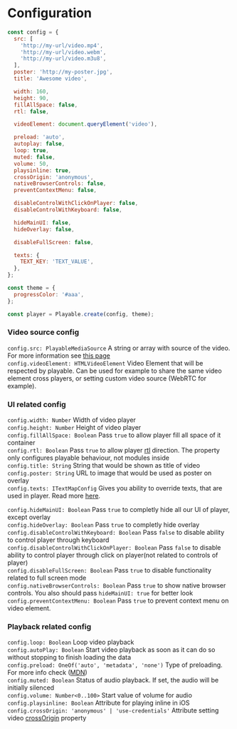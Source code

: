 # Configuration

```javascript
const config = {
  src: [
    'http://my-url/video.mp4',
    'http://my-url/video.webm',
    'http://my-url/video.m3u8',
  ],
  poster: 'http://my-poster.jpg',
  title: 'Awesome video',

  width: 160,
  height: 90,
  fillAllSpace: false,
  rtl: false,

  videoElement: document.queryElement('video'),

  preload: 'auto',
  autoplay: false,
  loop: true,
  muted: false,
  volume: 50,
  playsinline: true,
  crossOrigin: 'anonymous',
  nativeBrowserControls: false,
  preventContextMenu: false,

  disableControlWithClickOnPlayer: false,
  disableControlWithKeyboard: false,

  hideMainUI: false,
  hideOverlay: false,

  disableFullScreen: false,

  texts: {
    TEXT_KEY: 'TEXT_VALUE',
  },
};

const theme = {
  progressColor: '#aaa',
};

const player = Playable.create(config, theme);
```

### Video source config

`config.src: PlayableMediaSource` A string or array with source of the video. For more information see [this page](/video-source) <br/>
`config.videoElement: HTMLVideoElement` Video Element that will be respected by playable. Can be used for example to share the same video element cross players, or setting custom video source (WebRTC for example).

### UI related config

`config.width: Number` Width of video player <br/>
`config.height: Number` Height of video player <br/>
`config.fillAllSpace: Boolean` Pass `true` to allow player fill all space of it container <br/>
`config.rtl: Boolean` Pass `true` to allow player [rtl](https://developer.mozilla.org/en-US/docs/Glossary/rtl)
direction. The property only configures playable behaviour, not modules inside<br/>
`config.title: String` String that would be shown as title of video <br/>
`config.poster: String` URL to image that would be used as poster on overlay <br/>
`config.texts: ITextMapConfig` Gives you ability to override texts, that are used in player. Read more [here](/player-texts).

`config.hideMainUI: Boolean` Pass `true` to completly hide all our UI of player, except overlay <br/>
`config.hideOverlay: Boolean` Pass `true` to completly hide overlay <br/>
`config.disableControlWithKeyboard: Boolean` Pass `false` to disable ability to control player through keyboard <br/>
`config.disableControlWithClickOnPlayer: Boolean` Pass `false` to disable ability to control player through click on player(not related to controls of player) <br/>
`config.disableFullScreen: Boolean` Pass `true` to disable functionality related to full screen mode <br/>
`config.nativeBrowserControls: Boolean` Pass `true` to show native browser controls. You also should pass `hideMainUI: true` for better look<br/>
`config.preventContextMenu: Boolean` Pass `true` to prevent context menu on video element.

### Playback related config

`config.loop: Boolean` Loop video playback <br/>
`config.autoPlay: Boolean` Start video playback as soon as it can do so without stopping to finish loading the data <br/>
`config.preload: OneOf('auto', 'metadata', 'none')` Type of preloading. For more info check ([MDN](https://developer.mozilla.org/en/docs/Web/HTML/Element/video)) <br/>
`config.muted: Boolean` Status of audio playback. If set, the audio will be initially silenced <br/>
`config.volume: Number<0..100>` Start value of volume for audio <br/>
`config.playsinline: Boolean` Attribute for playing inline in iOS <br/>
`config.crossOrigin: 'anonymous' | 'use-credentials'` Attribute setting video [crossOrigin](https://developer.mozilla.org/en-US/docs/Web/HTML/CORS_settings_attributes) property <br/>
